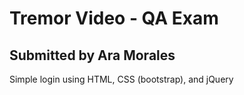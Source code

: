 # Tremor Video - QA Exam
## Submitted by Ara Morales

Simple login using HTML, CSS (bootstrap), and jQuery
